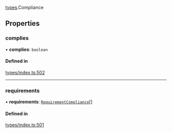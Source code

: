 [types](../../Modules/Types/Types.md).Compliance

## Properties

### complies

• **complies**: `boolean`

#### Defined in

[types/index.ts:502](https://github.com/PolymeshAssociation/polymesh-sdk/blob/15be87e8/src/types/index.ts#L502)

___

### requirements

• **requirements**: [`RequirementCompliance`](RequirementCompliance.md)[]

#### Defined in

[types/index.ts:501](https://github.com/PolymeshAssociation/polymesh-sdk/blob/15be87e8/src/types/index.ts#L501)
